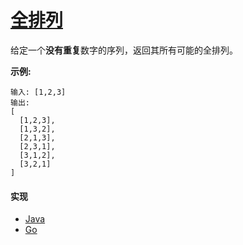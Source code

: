 # [全排列](https://leetcode-cn.com/problems/permutations/description/)

给定一个**没有重复**数字的序列，返回其所有可能的全排列。

**示例:**
```
输入: [1,2,3]
输出:
[
  [1,2,3],
  [1,3,2],
  [2,1,3],
  [2,3,1],
  [3,1,2],
  [3,2,1]
]
```

#### 实现
- [Java](https://github.com/pojozhang/playground/blob/master/solutions/java/src/main/java/playground/algorithm/Permutations.java)
- [Go](https://github.com/pojozhang/playground/blob/master/solutions/go/src/playground/algorithm/permutations.go)
